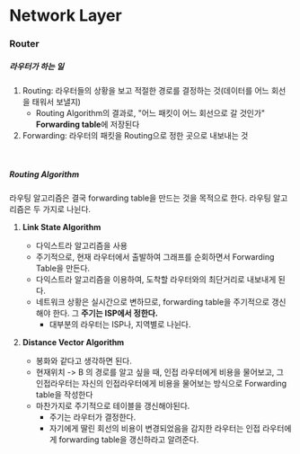 # Network Layer

### Router

##### 라우터가 하는 일

1. Routing: 라우터들의 상황을 보고 적절한 경로를 결정하는 것(데이터를 어느 회선을 태워서 보낼지)
   - Routing Algorithm의 결과로, "어느 패킷이 어느 회선으로 갈 것인가" **Forwarding table**에 저장된다
2. Forwarding: 라우터의 패킷을 Routing으로 정한 곳으로 내보내는 것

<br>

##### Routing Algorithm

라우팅 알고리즘은 결국 forwarding table을 만드는 것을 목적으로 한다. 라우팅 알고리즘은 두 가지로 나뉜다.

1. **Link State Algorithm**

   - 다익스트라 알고리즘을 사용
   - 주기적으로, 현재 라우터에서 출발하여 그래프를 순회하면서 Forwarding Table을 만든다.
   - 다익스트라 알고리즘을 이용하여, 도착할 라우터와의 최단거리로 내보내게 된다.
   - 네트워크 상황은 실시간으로 변하므로, forwarding table을 주기적으로 갱신해야 한다. 그 **주기는 ISP에서 정한다.**
     - 대부분의 라우터는 ISP나, 지역별로 나뉜다.

2. **Distance Vector Algorithm**
   - 봉화와 같다고 생각하면 된다.
   - 현재위치 -> B 의 경로를 알고 싶을 때, 인접 라우터에게 비용을 물어보고, 그 인접라우터는 자신의 인접라우터에게 비용을 물어보는 방식으로 Forwarding table을 작성한다
   - 마찬가지로 주기적으로 테이블을 갱신해야된다.
     - 주기는 라우터가 결정한다.
     - 자기에게 딸린 회선의 비용이 변경되었음을 감지한 라우터는 인접 라우터에게 forwarding table을 갱신하라고 알려준다.
